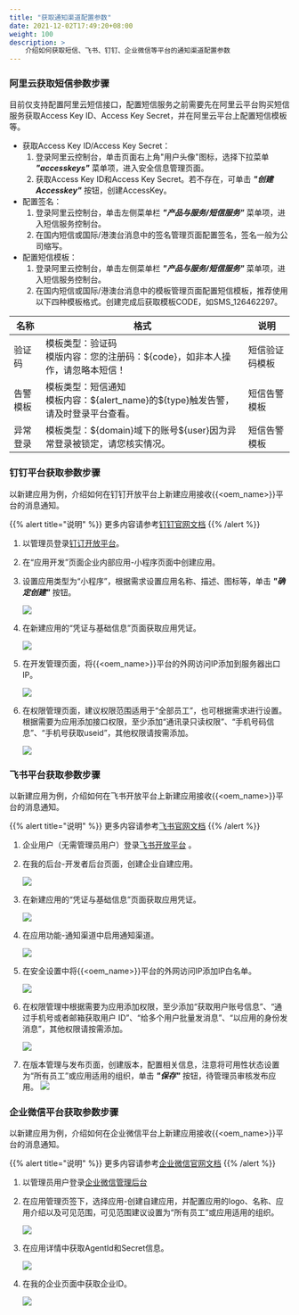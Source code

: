 ```yaml
---
title: "获取通知渠道配置参数"
date: 2021-12-02T17:49:20+08:00
weight: 100
description: >
    介绍如何获取短信、飞书、钉钉、企业微信等平台的通知渠道配置参数
---
```


### 阿里云获取短信参数步骤

目前仅支持配置阿里云短信接口，配置短信服务之前需要先在阿里云平台购买短信服务获取Access Key ID、Access Key Secret，并在阿里云平台上配置短信模板等。

- 获取Access Key ID/Access Key Secret：
  1. 登录阿里云控制台，单击页面右上角"用户头像"图标，选择下拉菜单 **_"accesskeys"_** 菜单项，进入安全信息管理页面。
  2. 获取Access Key ID和Access Key Secret。若不存在，可单击 **_"创建Accesskey"_** 按钮，创建AccessKey。
- 配置签名：
  1. 登录阿里云控制台，单击左侧菜单栏 **_"产品与服务/短信服务"_** 菜单项，进入短信服务控制台。
  2. 在国内短信或国际/港澳台消息中的签名管理页面配置签名，签名一般为公司缩写。
- 配置短信模板：
  1. 登录阿里云控制台，单击左侧菜单栏 **_"产品与服务/短信服务"_** 菜单项，进入短信服务控制台。
  2. 在国内短信或国际/港澳台消息中的模板管理页面配置短信模板，推荐使用以下四种模板格式。创建完成后获取模板CODE，如SMS_126462297。

| 名称   | 格式                                                         | 说明  |
| ------ | ------------------------------------------------------------ |----------------|
| 验证码 | 模板类型：验证码<br />模版内容：您的注册码：${code}，如非本人操作，请忽略本短信！ | 短信验证码模板 |
| 告警模板 | 模板类型：短信通知<br />模板内容：\${alert_name}的${type}触发告警，请及时登录平台查看。 | 短信告警模板 |
| 异常登录 | 模板类型：\${domain}域下的账号${user}因为异常登录被锁定，请您核实情况。 | 短信告警模板 |

### 钉钉平台获取参数步骤

以新建应用为例，介绍如何在钉钉开放平台上新建应用接收{{<oem_name>}}平台的消息通知。

{{% alert title="说明" %}}
更多内容请参考[钉钉官网文档](https://ding-doc.dingtalk.com/doc#/bgb96b/ok9au2)
{{% /alert %}}

1. 以管理员登录[钉订开放平台](https://open.dingtalk.com/)。
2. 在“应用开发”页面企业内部应用-小程序页面中创建应用。
3. 设置应用类型为“小程序”，根据需求设置应用名称、描述、图标等，单击 **_"确定创建"_** 按钮。
    
    ![](../../../images/dingdingappcreate.png) 

4. 在新建应用的“凭证与基础信息”页面获取应用凭证。

    ![](../../../images/dingdingappkey.png)

5. 在开发管理页面，将{{<oem_name>}}平台的外网访问IP添加到服务器出口IP。

    ![](../../../images/dingdingipwhite.png)

6. 在权限管理页面，建议权限范围适用于“全部员工”，也可根据需求进行设置。根据需要为应用添加接口权限，至少添加“通讯录只读权限”、“手机号码信息”、“手机号获取useid”，其他权限请按需添加。

    ![](../../../images/dingdingauthority.png)

### 飞书平台获取参数步骤

以新建应用为例，介绍如何在飞书开放平台上新建应用接收{{<oem_name>}}平台的消息通知。

{{% alert title="说明" %}}
更多内容请参考[飞书官网文档](https://open.feishu.cn/document/uQjL04CN/ucDOz4yN4MjL3gzM)
{{% /alert %}}

1. 企业用户（无需管理员用户）登录[飞书开放平台](https://open.feishu.cn/) 。
2. 在我的后台-开发者后台页面，创建企业自建应用。

    ![](../../../images/feishuappcreate.png)

3. 在新建应用的“凭证与基础信息”页面获取应用凭证。

    ![](../../../images/feishuappkey.png)

4. 在应用功能-通知渠道中启用通知渠道。

    ![](../../../images/enablefeishubot.png)

5. 在安全设置中将{{<oem_name>}}平台的外网访问IP添加IP白名单。

    ![](../../../images/feishuipwhite.png)

6. 在权限管理中根据需要为应用添加权限，至少添加“获取用户账号信息”、“通过手机号或者邮箱获取用户 ID”、“给多个用户批量发消息”、“以应用的身份发消息”，其他权限请按需添加。

    ![](../../../images/feishuauthority.png)

7. 在版本管理与发布页面，创建版本，配置相关信息，注意将可用性状态设置为“所有员工”或应用适用的组织，单击 **_"保存"_** 按钮，待管理员审核发布应用。 
    ![](../../../images/feishuapp.png)

### 企业微信平台获取参数步骤

以新建应用为例，介绍如何在企业微信平台上新建应用接收{{<oem_name>}}平台的消息通知。

{{% alert title="说明" %}}
更多内容请参考[企业微信官网文档](https://work.weixin.qq.com/api/doc/90000/90003/90487#%E6%B7%BB%E5%8A%A0%E8%87%AA%E5%BB%BA%E5%BA%94%E7%94%A8)
{{% /alert %}}

1. 以管理员用户登录[企业微信管理后台](https://work.weixin.qq.com/wework_admin/loginpage_wx?from=myhome_baidu)
2. 在应用管理页签下，选择应用-创建自建应用，并配置应用的logo、名称、应用介绍以及可见范围，可见范围建议设置为“所有员工”或应用适用的组织。

    ![](../../../images/workweixincreate.png)

3. 在应用详情中获取AgentId和Secret信息。

    ![](../../../images/workweixinappkey1.png)

4. 在我的企业页面中获取企业ID。

    ![](../../../images/workweixincorpid.png)